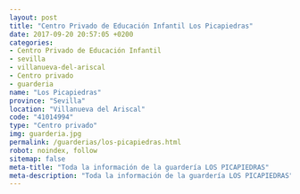 ```yaml
---
layout: post
title: "Centro Privado de Educación Infantil Los Picapiedras"
date: 2017-09-20 20:57:05 +0200
categories:
- Centro Privado de Educación Infantil
- sevilla
- villanueva-del-ariscal
- Centro privado
- guarderia
name: "Los Picapiedras"
province: "Sevilla"
location: "Villanueva del Ariscal"
code: "41014994"
type: "Centro privado"
img: guarderia.jpg
permalink: /guarderias/los-picapiedras.html
robot: noindex, follow
sitemap: false
meta-title: "Toda la información de la guardería LOS PICAPIEDRAS"
meta-description: "Toda la información de la guardería LOS PICAPIEDRAS"
---
```

